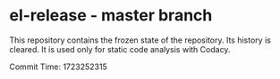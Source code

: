 # el-release - master branch

This repository contains the frozen state of the repository.
Its history is cleared. It is used only for static code
analysis with Codacy.

Commit Time: 1723252315